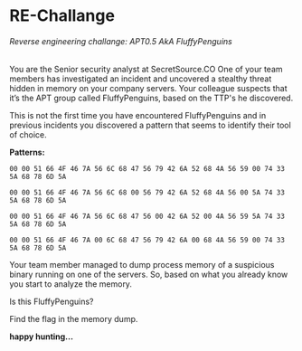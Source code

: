 # RE-Challange
 ###### Reverse engineering challange: APT0.5 AkA FluffyPenguins

You are the Senior security analyst at SecretSource.CO One of your team members has investigated an incident and uncovered a stealthy threat hidden in memory on your company servers.
Your colleague suspects that it’s the APT group called FluffyPenguins, based on the TTP's he discovered.

This is not the first time you have encountered FluffyPenguins and in previous incidents you discovered a pattern that seems to identify their tool of choice.




**Patterns:**
```
00 00 51 66 4F 46 7A 56 6C 68 47 56 79 42 6A 52 68 4A 56 59 00 74 33 5A 68 78 6D 5A

00 00 51 66 4F 46 7A 56 6C 68 00 56 79 42 6A 52 68 4A 56 00 5A 74 33 5A 68 78 6D 5A

00 00 51 66 4F 46 7A 56 6C 68 47 56 00 42 6A 52 00 4A 56 59 5A 74 33 5A 68 78 6D 5A

00 00 51 66 4F 46 7A 00 6C 68 47 56 79 42 6A 00 68 4A 56 59 00 74 33 5A 68 78 6D 5A
```


Your team member managed to dump process memory of a suspicious binary running on one of the servers. 
So, based on what you already know you start to analyze the memory.


Is this FluffyPenguins? 

Find the flag in the memory dump.


**happy hunting...**